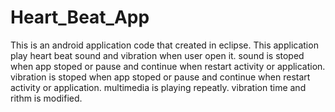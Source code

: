 # Heart_Beat_App
 This is an android application code that created in eclipse.
 This application play heart beat sound and vibration when user open it.
 sound is stoped when app stoped or pause and continue when restart activity or application.
 vibration is stoped when app stoped or pause and continue when restart activity or application.
 multimedia is playing repeatly.
 vibration time and rithm is modified.
